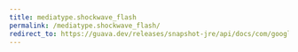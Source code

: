 ```yaml
---
title: mediatype.shockwave_flash
permalink: /mediatype.shockwave_flash/
redirect_to: https://guava.dev/releases/snapshot-jre/api/docs/com/google/common/net/MediaType.html#SHOCKWAVE_FLASH
---
```


